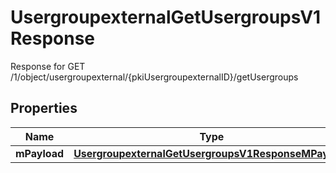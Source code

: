 

# UsergroupexternalGetUsergroupsV1Response

Response for GET /1/object/usergroupexternal/{pkiUsergroupexternalID}/getUsergroups

## Properties

| Name | Type | Description | Notes |
|------------ | ------------- | ------------- | -------------|
|**mPayload** | [**UsergroupexternalGetUsergroupsV1ResponseMPayload**](UsergroupexternalGetUsergroupsV1ResponseMPayload.md) |  |  |




